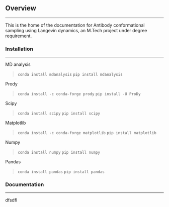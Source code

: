 ## Overview
---
This is the home of the documentation for Antibody conformational sampling using Langevin dynamics, an M.Tech project under degree requirement.

### Installation
---
MD analysis
> ``conda install mdanalysis``
> ``pip install mdanalysis``

Prody
> ``conda install -c conda-forge prody``
> ``pip install -U ProDy``

Scipy
> ``conda install scipy``
> ``pip install scipy``

Matplotlib
> ``conda install -c conda-forge matplotlib``
> ``pip install matplotlib``

Numpy
> ``conda install numpy``
> ``pip install numpy``

Pandas
> ``conda install pandas``
> ``pip install pandas``

### Documentation
---
dfsdfl
